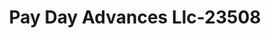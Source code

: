 ---
f_zip-code: 48066
f_state-code: MI
title: Pay Day Advances Llc-23508
f_phone: 586-447-8025
f_city-only: Roseville
f_address: 27738 Gratiot Ave Roseville
f_location-unique-id: '23508'
slug: pay-day-advances-llc-23508
updated-on: '2024-05-30T13:46:58.046Z'
created-on: '2024-05-30T13:36:59.803Z'
published-on: '2024-05-30T13:54:32.469Z'
f_city-state: cms/city/roseville-mi.md
f_company: cms/company/pay-day-advances-llc.md
f_state: cms/state/michigan.md
layout: '[payday-loan].html'
tags: payday-loan
---